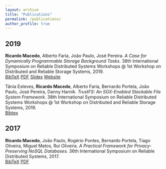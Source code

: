 ```yaml
---
layout: archive
title: "Publications"
permalink: /publications/
author_profile: true
---
```

<!-- 
## 2020

**Ricardo Macedo**, João Paulo, José Pereira, Alysson Bessani.
*A Survey and Classification of Software-Defined Storage Systems.*
ACM Computing Surveys, 2020. *(to appear)*   
[BibTeX] ()
[PDF] ()

 -->

## 2019

**Ricardo Macedo**, Alberto Faria, João Paulo, José Pereira.
*A Case for Dynamically Programmable Storage Background Tasks.*
38th International Symposium on Reliable Distributed Systems Workshops @ 1st Workshop on Distributed and Reliable Storage Systems, 2019.    
[BibTeX](https://rgmacedo.github.io/files/drss19-programmable-background-tasks/bibtex.bib)
[PDF](https://rgmacedo.github.io/files/drss19-programmable-background-tasks/rgmacedo-drss19.pdf)
[Slides](https://rgmacedo.github.io/files/drss19-programmable-background-tasks/rgmacedo-drss19-presentation.pdf)
[Website](https://rgmacedo.github.io/drss19-website/) 


Tânia Esteves, **Ricardo Macedo**, Alberto Faria, Bernardo Portela, João Paulo, José Pereira, Danny Harnik. *TrustFS: An SGX-Enabled Stackable File System Framework.* 
38th International Symposium on Reliable Distributed Systems Workshops @ 1st Workshop on Distributed and Reliable Storage Systems, 2019.    
[Bibtex](https://rgmacedo.github.io/files/drss19-trustfs/bibtex.bib)
<!-- [PDF] () -->



## 2017

**Ricardo Macedo**, João Paulo, Rogério Pontes, Bernardo Portela, Tiago Oliveira, Miguel Matos, Rui Oliveira.
*A Practical Framework for Privacy-Preserving NoSQL Databases.*
36th International Symposium on Reliable Distributed Systems, 2017.   
[BibTeX](https://rgmacedo.github.io/files/srds17-safenosql/bibtex.bib)
[PDF](https://rgmacedo.github.io/files/srds17-safenosql/rgmacedo-srds17-safenosql.pdf)



